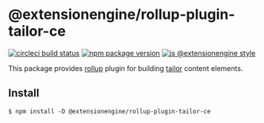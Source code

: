 # @extensionengine/rollup-plugin-tailor-ce

[![circleci build status](https://badgen.net/circleci/github/ExtensionEngine/rollup-plugin-tailor-ce/master?icon)](https://circleci.com/gh/ExtensionEngine/rollup-plugin-tailor-ce)
[![npm package version](https://badgen.net/npm/v/@extensionengine/rollup-plugin-tailor-ce)](https://npm.im/@extensionengine/rollup-plugin-tailor-ce)
[![js @extensionengine style](https://badgen.net/badge/code%20style/@extensionengine/black)](https://github.com/ExtensionEngine/eslint-config)

This package provides [rollup](https://rollupjs.org) plugin for building [tailor](https://github.com/ExtensionEngine/tailor) content elements.

## Install

```
$ npm install -D @extensionengine/rollup-plugin-tailor-ce
```
